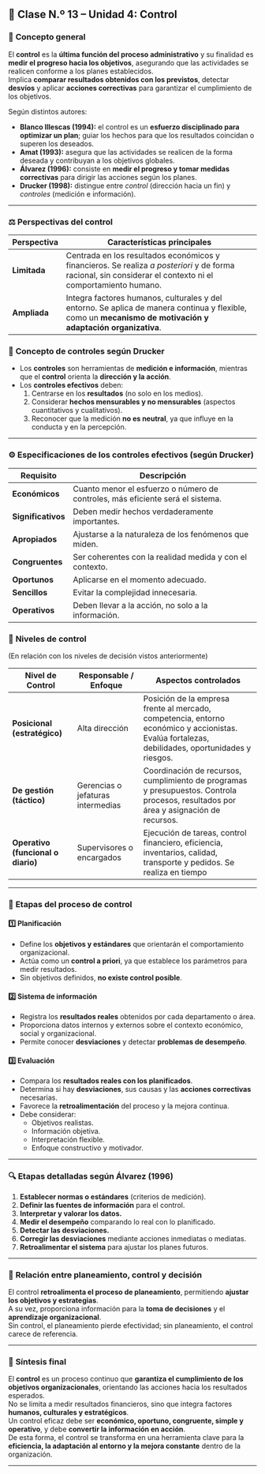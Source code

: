 ## 🧭 **Clase N.º 13 – Unidad 4: Control**

### 📌 **Concepto general**

El **control** es la **última función del proceso administrativo** y su finalidad es **medir el progreso hacia los objetivos**, asegurando que las actividades se realicen conforme a los planes establecidos.  
Implica **comparar resultados obtenidos con los previstos**, detectar **desvíos** y aplicar **acciones correctivas** para garantizar el cumplimiento de los objetivos.

Según distintos autores:

- **Blanco Illescas (1994):** el control es un **esfuerzo disciplinado para optimizar un plan**; guiar los hechos para que los resultados coincidan o superen los deseados.
- **Amat (1993):** asegura que las actividades se realicen de la forma deseada y contribuyan a los objetivos globales.
- **Álvarez (1996):** consiste en **medir el progreso y tomar medidas correctivas** para dirigir las acciones según los planes.
- **Drucker (1998):** distingue entre _control_ (dirección hacia un fin) y _controles_ (medición e información).

---

### ⚖️ **Perspectivas del control**

|**Perspectiva**|**Características principales**|
|---|---|
|**Limitada**|Centrada en los resultados económicos y financieros. Se realiza _a posteriori_ y de forma racional, sin considerar el contexto ni el comportamiento humano.|
|**Ampliada**|Integra factores humanos, culturales y del entorno. Se aplica de manera continua y flexible, como un **mecanismo de motivación y adaptación organizativa**.|

### 🧩 **Concepto de controles según Drucker**

- Los **controles** son herramientas de **medición e información**, mientras que el **control** orienta la **dirección y la acción**.
- Los **controles efectivos** deben:
    1. Centrarse en los **resultados** (no solo en los medios).
    2. Considerar **hechos mensurables y no mensurables** (aspectos cuantitativos y cualitativos).
    3. Reconocer que la medición **no es neutral**, ya que influye en la conducta y en la percepción.

---

### ⚙️ **Especificaciones de los controles efectivos (según Drucker)**

|**Requisito**|**Descripción**|
|---|---|
|**Económicos**|Cuanto menor el esfuerzo o número de controles, más eficiente será el sistema.|
|**Significativos**|Deben medir hechos verdaderamente importantes.|
|**Apropiados**|Ajustarse a la naturaleza de los fenómenos que miden.|
|**Congruentes**|Ser coherentes con la realidad medida y con el contexto.|
|**Oportunos**|Aplicarse en el momento adecuado.|
|**Sencillos**|Evitar la complejidad innecesaria.|
|**Operativos**|Deben llevar a la acción, no solo a la información.|

### 🧱 **Niveles de control**

(En relación con los niveles de decisión vistos anteriormente)

|**Nivel de Control**|**Responsable / Enfoque**|**Aspectos controlados**|
|---|---|---|
|**Posicional (estratégico)**|Alta dirección|Posición de la empresa frente al mercado, competencia, entorno económico y accionistas. Evalúa fortalezas, debilidades, oportunidades y riesgos.|
|**De gestión (táctico)**|Gerencias o jefaturas intermedias|Coordinación de recursos, cumplimiento de programas y presupuestos. Controla procesos, resultados por área y asignación de recursos.|
|**Operativo (funcional o diario)**|Supervisores o encargados|Ejecución de tareas, control financiero, eficiencia, inventarios, calidad, transporte y pedidos. Se realiza en tiempo|

---

### 🧮 **Etapas del proceso de control**

#### 1️⃣ **Planificación**

- Define los **objetivos y estándares** que orientarán el comportamiento organizacional.
- Actúa como un **control a priori**, ya que establece los parámetros para medir resultados.
- Sin objetivos definidos, **no existe control posible**.

#### 2️⃣ **Sistema de información**

- Registra los **resultados reales** obtenidos por cada departamento o área.
- Proporciona datos internos y externos sobre el contexto económico, social y organizacional.
- Permite conocer **desviaciones** y detectar **problemas de desempeño**.

#### 3️⃣ **Evaluación**

- Compara los **resultados reales con los planificados**.
- Determina si hay **desviaciones**, sus causas y las **acciones correctivas** necesarias.
- Favorece la **retroalimentación** del proceso y la mejora continua.
- Debe considerar:
    - Objetivos realistas.
    - Información objetiva.
    - Interpretación flexible.
    - Enfoque constructivo y motivador.

---

### 🔍 **Etapas detalladas según Álvarez (1996)**

1. **Establecer normas o estándares** (criterios de medición).
2. **Definir las fuentes de información** para el control.
3. **Interpretar y valorar los datos.**
4. **Medir el desempeño** comparando lo real con lo planificado.
5. **Detectar las desviaciones.**
6. **Corregir las desviaciones** mediante acciones inmediatas o mediatas.
7. **Retroalimentar el sistema** para ajustar los planes futuros.

---

### 🧩 **Relación entre planeamiento, control y decisión**

El control **retroalimenta el proceso de planeamiento**, permitiendo **ajustar los objetivos y estrategias**.  
A su vez, proporciona información para la **toma de decisiones** y el **aprendizaje organizacional**.  
Sin control, el planeamiento pierde efectividad; sin planeamiento, el control carece de referencia.

---
### 🧭 **Síntesis final**

El **control** es un proceso continuo que **garantiza el cumplimiento de los objetivos organizacionales**, orientando las acciones hacia los resultados esperados.  
No se limita a medir resultados financieros, sino que integra factores **humanos, culturales y estratégicos**.  
Un control eficaz debe ser **económico, oportuno, congruente, simple y operativo**, y debe **convertir la información en acción**.  
De esta forma, el control se transforma en una herramienta clave para la **eficiencia, la adaptación al entorno y la mejora constante** dentro de la organización.

---